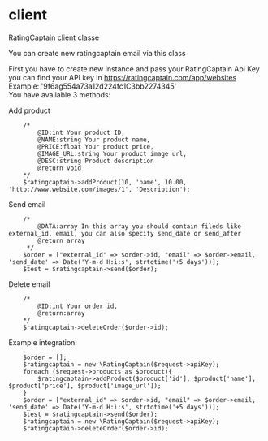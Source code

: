 # client
RatingCaptain client classe

You can create new ratingcaptain email via this class

First you have to create new instance and pass your RatingCaptain Api Key
you can find your API key in https://ratingcaptain.com/app/websites
<br>
Example: '9f6ag554a73a12d224fc1C3bb2274345' <br>
You have available 3 methods:

Add product

        /*
            @ID:int Your product ID,
            @NAME:string Your product name,
            @PRICE:float Your product price,
            @IMAGE_URL:string Your product image url,
            @DESC:string Product description 
            @return void
        */
        $ratingcaptain->addProduct(10, 'name', 10.00, 'http://www.website.com/images/1', 'Description');

Send email 

        /*
            @DATA:array In this array you should contain fileds like external_id, email, you can also specify send_date or send_after              
            @return array                                                                                                      
         */
        $order = ["external_id" => $order->id, "email" => $order->email, 'send_date' => Date('Y-m-d H:i:s', strtotime('+5 days'))];
        $test = $ratingcaptain->send($order);

Delete email

        /*
            @ID:int Your order id,
            @return:array 
        */
        $ratingcaptain->deleteOrder($order->id);
        
Example integration: 
       
        $order = [];
        $ratingcaptain = new \RatingCaptain($request->apiKey);
        foreach ($request->products as $product){
            $ratingcaptain->addProduct($product['id'], $product['name'], $product['price'], $product['image_url']);
        }
        $order = ["external_id" => $order->id, "email" => $order->email, 'send_date' => Date('Y-m-d H:i:s', strtotime('+5 days'))];
        $test = $ratingcaptain->send($order);
        $ratingcaptain = new \RatingCaptain($request->apiKey);
        $ratingcaptain->deleteOrder($order->id);

